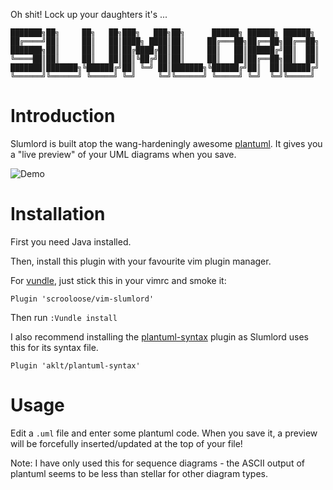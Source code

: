 Oh shit! Lock up your daughters it's ...

```
███████╗██╗     ██╗   ██╗███╗   ███╗██╗      ██████╗ ██████╗ ██████╗ 
██╔════╝██║     ██║   ██║████╗ ████║██║     ██╔═══██╗██╔══██╗██╔══██╗
███████╗██║     ██║   ██║██╔████╔██║██║     ██║   ██║██████╔╝██║  ██║
╚════██║██║     ██║   ██║██║╚██╔╝██║██║     ██║   ██║██╔══██╗██║  ██║
███████║███████╗╚██████╔╝██║ ╚═╝ ██║███████╗╚██████╔╝██║  ██║██████╔╝
╚══════╝╚══════╝ ╚═════╝ ╚═╝     ╚═╝╚══════╝ ╚═════╝ ╚═╝  ╚═╝╚═════╝ 
```

Introduction
============

Slumlord is built atop the wang-hardeningly awesome [plantuml](http://plantuml.com).
It gives you a "live preview" of your UML diagrams when you save.

![Demo](https://github.com/scrooloose/vim-slumlord/raw/master/_assets/demo.gif)


Installation
============

First you need Java installed.

Then, install this plugin with your favourite vim plugin manager.

For [vundle](https://github.com/VundleVim/Vundle.vim), just stick this in your
vimrc and smoke it:

```
Plugin 'scrooloose/vim-slumlord'
```

Then run `:Vundle install`

I also recommend installing the
[plantuml-syntax](https://github.com/aklt/plantuml-syntax) plugin as Slumlord
uses this for its syntax file.

```
Plugin 'aklt/plantuml-syntax'
```

Usage
=====

Edit a `.uml` file and enter some plantuml code. When you save it, a preview
will be forcefully inserted/updated at the top of your file!

Note: I have only used this for sequence diagrams - the ASCII output of
plantuml seems to be less than stellar for other diagram types.
